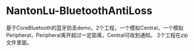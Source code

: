 # NantonLu-BluetoothAntiLoss
基于CoreBluetooth的蓝牙防丢demo，2个工程，一个模拟Central，一个模拟Peripheral，Peripheral离开超过一定距离，Central可收到通知。
2个工程在zip文件里面。
